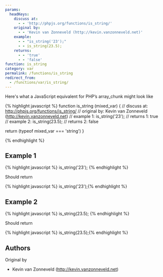 ```yaml
---
params:
  headKeys:
    discuss at:
      - - 'http://phpjs.org/functions/is_string/'
    original by:
      - - 'Kevin van Zonneveld (http://kevin.vanzonneveld.net)'
    example:
      - - "is_string('23');"
      - - is_string(23.5);
    returns:
      - - 'true'
      - - 'false'
function: is_string
category: var
permalink: /functions/is_string
redirect_from:
  - /functions/var/is_string/
---
```


<!-- WARNING! This file is auto generated by `npm run web:inject`, do not edit by hand -->

Here's what a JavaScript equivalent for PHP’s array_chunk might look like

{% highlight javascript %}
function is_string (mixed_var) {
  //  discuss at: http://phpjs.org/functions/is_string/
  // original by: Kevin van Zonneveld (http://kevin.vanzonneveld.net)
  //   example 1: is_string('23');
  //   returns 1: true
  //   example 2: is_string(23.5);
  //   returns 2: false

  return (typeof mixed_var === 'string')
}

{% endhighlight %}

## Example 1

{% highlight javascript %}
is_string('23');
{% endhighlight %}

Should return

{% highlight javascript %}
is_string('23');{% endhighlight %}

## Example 2

{% highlight javascript %}
is_string(23.5);
{% endhighlight %}

Should return

{% highlight javascript %}
is_string(23.5);{% endhighlight %}


## Authors


Original by

- Kevin van Zonneveld (http://kevin.vanzonneveld.net)


